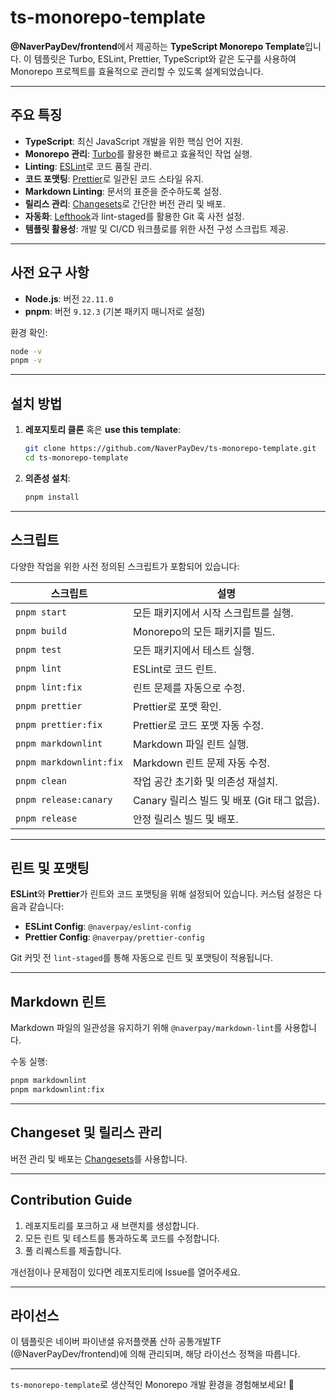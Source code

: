 # ts-monorepo-template

**@NaverPayDev/frontend**에서 제공하는 **TypeScript Monorepo Template**입니다. 이 템플릿은 Turbo, ESLint, Prettier, TypeScript와 같은 도구를 사용하여 Monorepo 프로젝트를 효율적으로 관리할 수 있도록 설계되었습니다.

---

## 주요 특징

- **TypeScript**: 최신 JavaScript 개발을 위한 핵심 언어 지원.
- **Monorepo 관리**: [Turbo](https://turbo.build/)를 활용한 빠르고 효율적인 작업 실행.
- **Linting**: [ESLint](https://eslint.org/)로 코드 품질 관리.
- **코드 포맷팅**: [Prettier](https://prettier.io/)로 일관된 코드 스타일 유지.
- **Markdown Linting**: 문서의 표준을 준수하도록 설정.
- **릴리스 관리**: [Changesets](https://github.com/changesets/changesets)로 간단한 버전 관리 및 배포.
- **자동화**: [Lefthook](https://github.com/evilmartians/lefthook)과 lint-staged를 활용한 Git 훅 사전 설정.
- **템플릿 활용성**: 개발 및 CI/CD 워크플로를 위한 사전 구성 스크립트 제공.

---

## 사전 요구 사항

- **Node.js**: 버전 `22.11.0`
- **pnpm**: 버전 `9.12.3` (기본 패키지 매니저로 설정)

환경 확인:

```bash
node -v
pnpm -v
```

---

## 설치 방법

1. **레포지토리 클론** 혹은 **use this template**:

   ```bash
   git clone https://github.com/NaverPayDev/ts-monorepo-template.git
   cd ts-monorepo-template
   ```

2. **의존성 설치**:

   ```bash
   pnpm install
   ```

---

## 스크립트

다양한 작업을 위한 사전 정의된 스크립트가 포함되어 있습니다:

| 스크립트                | 설명                                                                 |
|-------------------------|----------------------------------------------------------------------|
| `pnpm start`            | 모든 패키지에서 시작 스크립트를 실행.                                 |
| `pnpm build`            | Monorepo의 모든 패키지를 빌드.                                       |
| `pnpm test`             | 모든 패키지에서 테스트 실행.                                         |
| `pnpm lint`             | ESLint로 코드 린트.                                                 |
| `pnpm lint:fix`         | 린트 문제를 자동으로 수정.                                           |
| `pnpm prettier`         | Prettier로 포맷 확인.                                               |
| `pnpm prettier:fix`     | Prettier로 코드 포맷 자동 수정.                                      |
| `pnpm markdownlint`     | Markdown 파일 린트 실행.                                            |
| `pnpm markdownlint:fix` | Markdown 린트 문제 자동 수정.                                       |
| `pnpm clean`            | 작업 공간 초기화 및 의존성 재설치.                                   |
| `pnpm release:canary`   | Canary 릴리스 빌드 및 배포 (Git 태그 없음).                          |
| `pnpm release`          | 안정 릴리스 빌드 및 배포.                                           |

---

## 린트 및 포맷팅

**ESLint**와 **Prettier**가 린트와 코드 포맷팅을 위해 설정되어 있습니다. 커스텀 설정은 다음과 같습니다:

- **ESLint Config**: `@naverpay/eslint-config`
- **Prettier Config**: `@naverpay/prettier-config`

Git 커밋 전 `lint-staged`를 통해 자동으로 린트 및 포맷팅이 적용됩니다.

---

## Markdown 린트

Markdown 파일의 일관성을 유지하기 위해 `@naverpay/markdown-lint`를 사용합니다.

수동 실행:

```bash
pnpm markdownlint
pnpm markdownlint:fix
```

---

## Changeset 및 릴리스 관리

버전 관리 및 배포는 [Changesets](https://github.com/changesets/changesets)를 사용합니다.

---

## Contribution Guide

1. 레포지토리를 포크하고 새 브랜치를 생성합니다.
2. 모든 린트 및 테스트를 통과하도록 코드를 수정합니다.
3. 풀 리퀘스트를 제출합니다.

개선점이나 문제점이 있다면 레포지토리에 Issue를 열어주세요.

---

## 라이선스

이 템플릿은 네이버 파이낸셜 유저플랫폼 산하 공통개발TF (@NaverPayDev/frontend)에 의해 관리되며, 해당 라이선스 정책을 따릅니다.

---

`ts-monorepo-template`로 생산적인 Monorepo 개발 환경을 경험해보세요! 🎉
